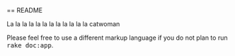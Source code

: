== README


La la la la la la la la la la la la
catwoman


Please feel free to use a different markup language if you do not plan to run
<tt>rake doc:app</tt>.
